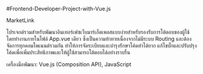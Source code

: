 #Frontend-Developer-Project-with-Vue.js

MarketLink

โปรเจกต์รวมสำหรับพัฒนาอินเทอร์เฟซเว็บมาร์เก็ตเพลสแบบง่ายสำหรับรองรับการโต้ตอบของผู้ใช้ 
โดยทำงานภายในไฟล์ App.vue เดียว ซึ่งเป็นความท้าทายเนื่องจากไม่มีระบบ Routing และต้องจัดการทุกคอมโพเนนต์รวมกัน ทำให้การจัดระเบียบและบำรุงรักษาโค้ดทำได้ยาก
แก้ไขบั๊กและปรับปรุงโค้ดเพื่อเพิ่มประสิทธิภาพและให้ผู้ใช้สามารถโต้ตอบได้อย่างราบรื่น

เครื่องมือพัฒนา: Vue.js (Composition API), JavaScript
